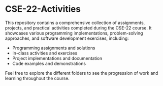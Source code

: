 # CSE-22-Activities

This repository contains a comprehensive collection of assignments, projects, and practical activities completed during the CSE-22 course. It showcases various programming implementations, problem-solving approaches, and software development exercises, including:

- Programming assignments and solutions
- In-class activities and exercises
- Project implementations and documentation
- Code examples and demonstrations

Feel free to explore the different folders to see the progression of work and learning throughout the course.
